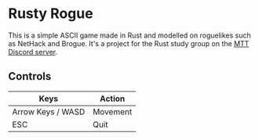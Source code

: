 # Rusty Rogue

This is a simple ASCII game made in Rust and modelled on roguelikes such as NetHack and Brogue. It's a project for the Rust study group on the [MTT Discord server]().

## Controls

| Keys | Action | 
|------|--------|
| Arrow Keys / WASD | Movement |
| ESC | Quit |